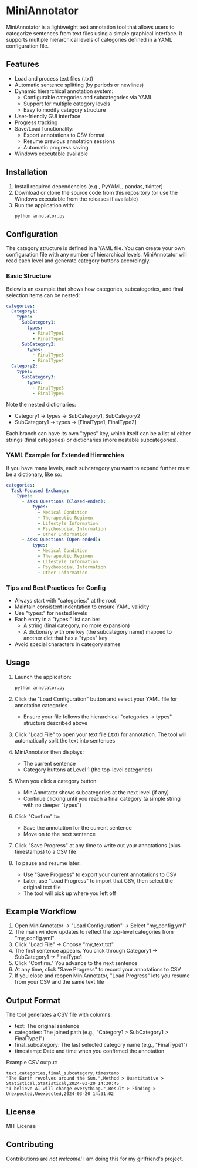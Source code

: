# MiniAnnotator

MiniAnnotator is a lightweight text annotation tool that allows users to categorize sentences from text files using a simple graphical interface. It supports multiple hierarchical levels of categories defined in a YAML configuration file.

## Features

- Load and process text files (.txt)
- Automatic sentence splitting (by periods or newlines)
- Dynamic hierarchical annotation system:
  - Configurable categories and subcategories via YAML
  - Support for multiple category levels
  - Easy to modify category structure
- User-friendly GUI interface
- Progress tracking
- Save/Load functionality:
  - Export annotations to CSV format
  - Resume previous annotation sessions
  - Automatic progress saving
- Windows executable available

## Installation

1. Install required dependencies (e.g., PyYAML, pandas, tkinter)
2. Download or clone the source code from this repository (or use the Windows executable from the releases if available)
3. Run the application with:
   ```bash
   python annotator.py
   ```

## Configuration

The category structure is defined in a YAML file. You can create your own configuration file with any number of hierarchical levels. MiniAnnotator will read each level and generate category buttons accordingly.

### Basic Structure

Below is an example that shows how categories, subcategories, and final selection items can be nested:

```yaml
categories:
  Category1:
    types:
      SubCategory1:
        types:
          - FinalType1
          - FinalType2
      SubCategory2:
        types:
          - FinalType3
          - FinalType4
  Category2:
    types:
      SubCategory3:
        types:
          - FinalType5
          - FinalType6
```

Note the nested dictionaries:
- Category1 → types → SubCategory1, SubCategory2
- SubCategory1 → types → [FinalType1, FinalType2]

Each branch can have its own "types" key, which itself can be a list of either strings (final categories) or dictionaries (more nestable subcategories).

### YAML Example for Extended Hierarchies

If you have many levels, each subcategory you want to expand further must be a dictionary, like so:

```yaml
categories:
  Task-Focused Exchange:
    types:
      - Asks Questions (Closed-ended):
          types:
            - Medical Condition
            - Therapeutic Regimen
            - Lifestyle Information
            - Psychosocial Information
            - Other Information
      - Asks Questions (Open-ended):
          types:
            - Medical Condition
            - Therapeutic Regimen
            - Lifestyle Information
            - Psychosocial Information
            - Other Information
```

### Tips and Best Practices for Config

- Always start with "categories:" at the root
- Maintain consistent indentation to ensure YAML validity
- Use "types:" for nested levels
- Each entry in a "types:" list can be:
  - A string (final category, no more expansion)
  - A dictionary with one key (the subcategory name) mapped to another dict that has a "types" key
- Avoid special characters in category names

## Usage

1. Launch the application:
   ```bash
   python annotator.py
   ```

2. Click the "Load Configuration" button and select your YAML file for annotation categories
   - Ensure your file follows the hierarchical "categories → types" structure described above

3. Click "Load File" to open your text file (.txt) for annotation. The tool will automatically split the text into sentences

4. MiniAnnotator then displays:
   - The current sentence
   - Category buttons at Level 1 (the top-level categories)

5. When you click a category button:
   - MiniAnnotator shows subcategories at the next level (if any)
   - Continue clicking until you reach a final category (a simple string with no deeper "types")

6. Click "Confirm" to:
   - Save the annotation for the current sentence
   - Move on to the next sentence

7. Click "Save Progress" at any time to write out your annotations (plus timestamps) to a CSV file

8. To pause and resume later:
   - Use "Save Progress" to export your current annotations to CSV
   - Later, use "Load Progress" to import that CSV, then select the original text file
   - The tool will pick up where you left off

## Example Workflow

1. Open MiniAnnotator → "Load Configuration" → Select "my_config.yml"
2. The main window updates to reflect the top-level categories from "my_config.yml"
3. Click "Load File" → Choose "my_text.txt"
4. The first sentence appears. You click through Category1 → SubCategory1 → FinalType1
5. Click "Confirm." You advance to the next sentence
6. At any time, click "Save Progress" to record your annotations to CSV
7. If you close and reopen MiniAnnotator, "Load Progress" lets you resume from your CSV and the same text file

## Output Format

The tool generates a CSV file with columns:
- text: The original sentence
- categories: The joined path (e.g., "Category1 > SubCategory1 > FinalType1")
- final_subcategory: The last selected category name (e.g., "FinalType1")
- timestamp: Date and time when you confirmed the annotation

Example CSV output:
```csv
text,categories,final_subcategory,timestamp
"The Earth revolves around the Sun.",Method > Quantitative > Statistical,Statistical,2024-03-20 14:30:45
"I believe AI will change everything.",Result > Finding > Unexpected,Unexpected,2024-03-20 14:31:02
```

## License

MIT License

## Contributing

Contributions are *not welcome!* I am doing this for my girlfriend's project.
